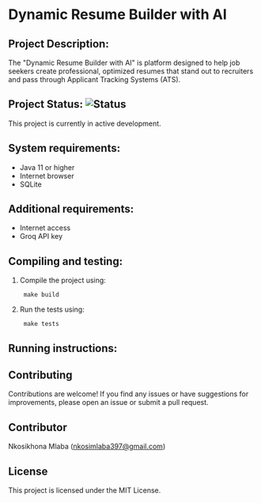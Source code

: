 # Dynamic Resume Builder with AI

## Project Description:
The "Dynamic Resume Builder with AI" is platform designed to help job seekers create professional, optimized resumes that stand out to recruiters and pass through Applicant Tracking Systems (ATS).

## Project Status: ![Status](https://img.shields.io/badge/status-in%20progress-yellow)
This project is currently in active development.

## System requirements:
- Java 11 or higher
- Internet browser
- SQLite


## Additional requirements:
- Internet access
- Groq API key

## Compiling and testing:
1. Compile the project using: 
        
        make build
3. Run the tests using:
        
        make tests

## Running instructions:

## Contributing

Contributions are welcome! If you find any issues or have suggestions for improvements, please open an issue or submit a pull request.

## Contributor

Nkosikhona Mlaba (nkosimlaba397@gmail.com)

## License

This project is licensed under the MIT License.